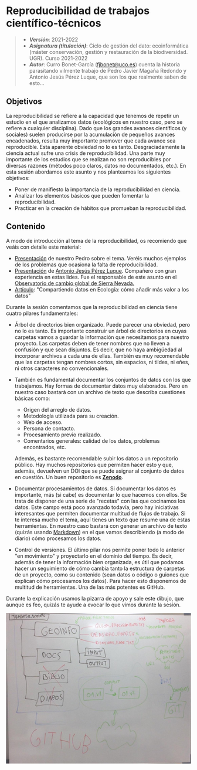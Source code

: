 # Reproducibilidad de trabajos científico-técnicos


> + **_Versión_**: 2021-2022
> + **_Asignatura (titulación)_**: Ciclo de gestión del dato: ecoinformática (máster conservación, gestión y restauración de la biodiversidad. UGR). Curso 2021-2022
> + **_Autor_**: Curro Bonet-García (fjbonet@uco.es) cuenta la historia parasitando vilmente trabajo de Pedro Javier Magaña Redondo y Antonio Jesús Pérez Luque, que son los que realmente saben de esto...



## Objetivos

La reproducibilidad se refiere a la capacidad que tenemos de repetir un estudio en el que analizamos datos (ecológicos en nuestro caso, pero se refiere a cualquier disciplina). Dado que los grandes avances científicos (y sociales) suelen producirse por la acumulación de pequeños avances encadenados, resulta muy importante promover que cada avance sea reproducible. Esta aparente obviedad no lo es tanto. Desgraciadamente la ciencia actual sufre una crisis de reproducibilidad. Una parte muy importante de los estudios que se realizan no son reproducibles por diversas razones (métodos poco claros, datos no documentados, etc.). En esta sesión abordamos este asunto y nos planteamos los siguientes objetivos:

+ Poner de manifiesto la importancia de la reproducibilidad en ciencia.
+ Analizar los elementos básicos que pueden fomentar la reproducibilidad.
+ Practicar en la creación de hábitos que promueban la reproducibilidad.




## Contenido

A modo de introducción al tema de la reproducibilidad, os recomiendo que veáis con detalle este material:

+ [Presentación](https://github.com/aprendiendo-cosas/TP_reproducibilidad_ecoinf_UGR/raw/2021-2022/presentacion/reproducibilidad_pmagana.pdf) de nuestro Pedro sobre el tema. Veréis muchos ejemplos de los problemas que ocasiona la falta de reproducibilidad. 
+ [Presentación](https://ajpelu.github.io/repro_ecoinf_2014_2015/) de [Antonio Jesús Pérez Luque](https://ajperezluque.com/). Compañero con gran experiencia en estas lides. Fue el responsable de este asunto en el [Observatorio de cambio global de Sierra Nevada.](https://obsnev.es/) 
+ [Artículo](https://www.revistaecosistemas.net/index.php/ecosistemas/article/view/1838): "Compartiendo datos en Ecología: cómo añadir más valor a los datos"

Durante la sesión comentamos que la reproducibilidad en ciencia tiene cuatro pilares fundamentales:

+ Árbol de directorios bien organizado. Puede parecer una obviedad, pero no lo es tanto. Es importante construir un árbol de directorios en cuyas carpetas vamos a guardar la información que necesitamos para nuestro proyecto. Las carpetas deben de tener nombres que no lleven a confusión y que sean disjuntos. Es decir, que no haya ambigüedad al incorporar archivos a cada una de ellas. También es muy recomendable que las carpetas tengan nombres cortos, sin espacios, ni tildes, ni eñes, ni otros caracteres no convencionales.
  
+ También es fundamental documentar los conjuntos de datos con los que trabajamos. Hay formas de documentar datos muy elaborados. Pero en nuestro caso bastará con un archivo de texto que describa cuestiones básicas como:
  
  + Origen del arreglo de datos.
  + Metodología utilizada para su creación.
  + Web de acceso.
  + Persona de contacto.
  + Procesamiento previo realizado.
  + Comentarios generales: calidad de los datos, problemas encontrados, etc.
  
  Además, es bastante recomendable subir los datos a un repositorio público. Hay muchos repositorios que permiten hacer esto y que, además, devuelven un DOI que se puede asignar al conjunto de datos en cuestión. Un buen repositorio es **[Zenodo](https://zenodo.org/)**.
  
+ Documentar procesamientos de datos. Si documentar los datos es importante, más (si cabe) es documentar lo que hacemos con ellos. Se trata de disponer de una serie de "recetas" con las que cocinamos los datos. Este campo está poco avanzado todavía, pero hay iniciativas interesantes que permiten documentar multitud de flujos de trabajo. Si te interesa mucho el tema, aquí tienes un texto que resume una de estas herramientas. En nuestro caso bastará con generar un archivo de texto (quizás usando [Markdown](https://es.wikipedia.org/wiki/Markdown)) en el que vamos describiendo (a modo de diario) cómo procesamos los datos. 

+ Control de versiones. El último pilar nos permite poner todo lo anterior "en movimiento" y proyectarlo en el dominio del tiempo. Es decir, además de tener la información bien organizada, es útil que podamos hacer un seguimiento de cómo cambia tanto la estructura de carpetas de un proyecto, como su contenido (sean datos o código o guiones que explican cómo procesamos los datos). Para hacer esto disponemos de multitud de herramientas. Una de las más potentes es GitHub. 

Durante la explicación usamos la pizarra de apoyo y sale este dibujo, que aunque es feo, quizás te ayude a evocar lo que vimos durante la sesión.



![image](https://github.com/aprendiendo-cosas/TP_reproducibilidad_ecoinf_UGR/raw/2021-2022/presentacion/pizarra.jpg)
